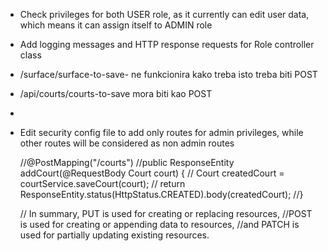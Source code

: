 * Check privileges for both USER role, as it currently can edit user data, which means it can assign itself to ADMIN role
* Add logging messages and HTTP response requests for Role controller class

* /surface/surface-to-save- ne funkcionira kako treba isto treba biti POST
* /api/courts/courts-to-save mora biti kao POST
* 
* Edit security config file to add only routes for admin privileges, while other routes will be considered as non admin routes
 
  //@PostMapping("/courts")
  //public ResponseEntity<Court> addCourt(@RequestBody Court court) {
  //    Court createdCourt = courtService.saveCourt(court);
  //    return ResponseEntity.status(HttpStatus.CREATED).body(createdCourt);
  //}


  //        In summary, PUT is used for creating or replacing resources,
  //POST is used for creating or appending data to resources,
  //and PATCH is used for partially updating existing resources.